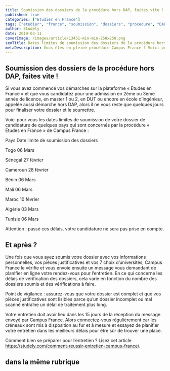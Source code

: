 ```yaml
---
title: Soumission des dossiers de la procédure hors DAP, faites vite !
published: true
categories: ["Etudier en France"]
tags: ["etudier", "france", "soumission", "dossiers", "procedure", "DAP"]
author: Studely
date: 2019-03-11
coverImage: /images/article/13451-min-min-250x250.png
seoTitle: Dates limites de soumission des dossiers de la procédure hors DAP
metaDescription: Vous êtes en pleine procédure Campus France ? Voici pour vous les dates limites de soumission de votre dossier dans quelques pays qui sont concernés par la procédure « Etudes en France ».
---
```


## Soumission des dossiers de la procédure hors DAP, faites vite !

Si vous avez commencé vos démarches sur la plateforme « Etudes en France » et que vous candidatez pour une admission en 2ème ou 3ème année de licence, en master 1 ou 2, en DUT ou encore en école d’ingénieur, appelée aussi démarche hors DAP, alors il ne vous reste que quelques jours pour finaliser votre dossier et le soumettre.

Voici pour vous les dates limites de soumission de votre dossier de candidature de quelques pays qui sont concernés par la procédure « Etudes en France » de Campus France :

Pays Date limite de soumission des dossiers

Togo 06 Mars

Sénégal 27 février

Cameroun 28 février

Bénin 06 Mars

Mali 06 Mars

Maroc 10 février

Algérie 03 Mars

Tunisie 06 Mars

Attention : passé ces délais, votre candidature ne sera pas prise en compte.

## Et après ?

Une fois que vous ayez soumis votre dossier avec vos informations personnelles, vos pièces justificatives et vos 7 choix d’universités, Campus France le vérifie et vous envoie ensuite un message vous demandant de planifier en ligne votre rendez-vous pour l’entretien. En ce qui concerne les délais de vérification des dossiers, cela varie en fonction du nombre des dossiers soumis et des vérifications à faire.

Point de vigilance : assurez-vous que votre dossier est complet et que vos pièces justificatives sont lisibles parce qu’un dossier incomplet ou mal scanné entraîne un délai de traitement plus long.

Votre entretien doit avoir lieu dans les 15 jours de la réception du message envoyé par Campus France. Alors connectez-vous régulièrement car les créneaux sont mis à disposition au fur et à mesure et essayez de planifier votre entretien dans les meilleurs délais pour être sûr de trouver une place.

Comment bien se préparer pour l’entretien ? Lisez cet article https://studely.com/comment-reussir-entretien-campus-france/.

## dans la même rubrique
